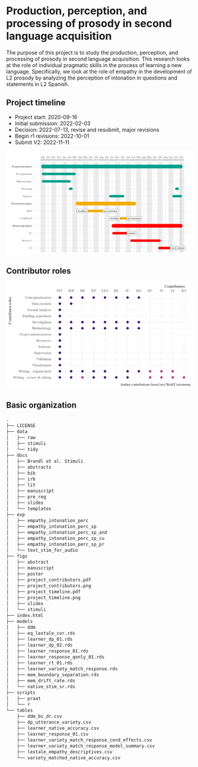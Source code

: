 
# Production, perception, and processing of prosody in second language acquisition

The purpose of this project is to study the production, perception, and
processing of prosody in second language acquisition. This research
looks at the role of individual pragmatic skills in the process of
learning a new language. Specifically, we look at the role of empathy in
the development of L2 prosody by analyzing the perception of intonation
in questions and statements in L2 Spanish.

## Project timeline

-   Project start: 2020-09-16
-   Initial submission: 2022-02-03
-   Decision: 2022-07-13, revise and resubmit, major revisions
-   Begin r1 revisions: 2022-10-01
-   Submit V2: 2022-11-11

![](./figs/project_timeline.png)

## Contributor roles

![](./figs/project_contributors.png)

## Basic organization

    .
    ├── LICENSE
    ├── data
    │   ├── raw
    │   ├── stimuli
    │   └── tidy
    ├── docs
    │   ├── Brandl et al. Stimuli
    │   ├── abstracts
    │   ├── bib
    │   ├── irb
    │   ├── lit
    │   ├── manuscript
    │   ├── pre_reg
    │   ├── slides
    │   └── templates
    ├── exp
    │   ├── empathy_intonation_perc
    │   ├── empathy_intonation_perc_sp
    │   ├── empathy_intonation_perc_sp_and
    │   ├── empathy_intonation_perc_sp_cu
    │   ├── empathy_intonation_perc_sp_pr
    │   └── text_stim_for_audio
    ├── figs
    │   ├── abstract
    │   ├── manuscript
    │   ├── poster
    │   ├── project_contributors.pdf
    │   ├── project_contributors.png
    │   ├── project_timeline.pdf
    │   ├── project_timeline.png
    │   ├── slides
    │   └── stimuli
    ├── index.html
    ├── models
    │   ├── ddm
    │   ├── eq_lextale_cor.rds
    │   ├── learner_dp_01.rds
    │   ├── learner_dp_02.rds
    │   ├── learner_response_01.rds
    │   ├── learner_response_qonly_01.rds
    │   ├── learner_rt_01.rds
    │   ├── learner_variety_match_response.rds
    │   ├── mem_boundary_separation.rds
    │   ├── mem_drift_rate.rds
    │   └── native_stim_sr.rds
    ├── scripts
    │   ├── praat
    │   └── r
    └── tables
        ├── ddm_bs_dr.csv
        ├── dp_utterance_variety.csv
        ├── learner_native_accuracy.csv
        ├── learner_response_01.csv
        ├── learner_variety_match_response_cond_effects.csv
        ├── learner_variety_match_response_model_summary.csv
        ├── lextale_empathy_descriptives.csv
        └── variety_matched_native_accuracy.csv
